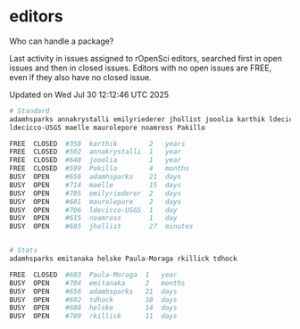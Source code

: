 # editors

Who can handle a package?

Last activity in issues assigned to rOpenSci editors, searched first in open
issues and then in closed issues. Editors with no open issues are FREE, even if
they also have no closed issue.


Updated on Wed Jul 30 12:12:46 UTC 2025

```bash
# Standard
adamhsparks annakrystalli emilyriederer jhollist jooolia karthik ldecicco
ldecicco-USGS maelle maurolepore noamross Pakillo

FREE  CLOSED  #358  karthik        2   years
FREE  CLOSED  #502  annakrystalli  1   year
FREE  CLOSED  #648  jooolia        1   year
FREE  CLOSED  #599  Pakillo        4   months
BUSY  OPEN    #656  adamhsparks    21  days
BUSY  OPEN    #714  maelle         15  days
BUSY  OPEN    #705  emilyriederer  2   days
BUSY  OPEN    #681  maurolepore    2   days
BUSY  OPEN    #706  ldecicco-USGS  1   day
BUSY  OPEN    #615  noamross       1   day
BUSY  OPEN    #685  jhollist       27  minutes


# Stats
adamhsparks emitanaka helske Paula-Moraga rkillick tdhock

FREE  CLOSED  #603  Paula-Moraga  1   year
BUSY  OPEN    #704  emitanaka     2   months
BUSY  OPEN    #656  adamhsparks   21  days
BUSY  OPEN    #692  tdhock        18  days
BUSY  OPEN    #688  helske        14  days
BUSY  OPEN    #709  rkillick      11  days
```
